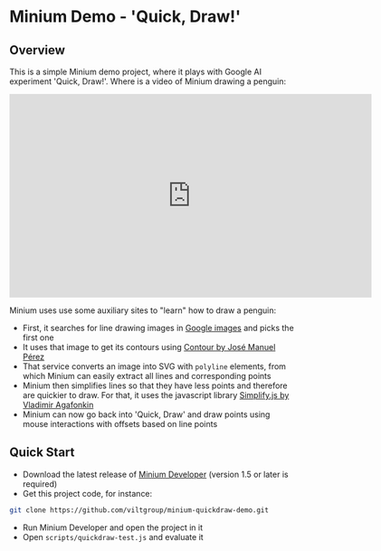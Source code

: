 Minium Demo - 'Quick, Draw!'
===========================

Overview
--------

This is a simple Minium demo project, where it plays with Google AI experiment 'Quick, Draw!'.
Where is a video of Minium drawing a penguin:

<iframe src="https://player.vimeo.com/video/194549806" width="640" height="360" frameborder="0" webkitallowfullscreen mozallowfullscreen allowfullscreen></iframe>

Minium uses use some auxiliary sites to "learn" how to draw a penguin:

* First, it searches for line drawing images in [Google images](https://images.google.com) and picks the first one
* It uses that image to get its contours using [Contour by José Manuel Pérez](https://jmperezperez.com/contour/)
* That service converts an image into SVG with `polyline` elements, from which Minium can easily extract all lines and corresponding points
* Minium then simplifies lines so that they have less points and therefore are quickier to draw. For that, it uses the javascript library [Simplify.js by Vladimir Agafonkin](http://mourner.github.io/simplify-js)
* Minium can now go back into 'Quick, Draw' and draw points using mouse interactions with offsets based on line points

Quick Start
-----------

* Download the latest release of [Minium Developer](https://github.com/viltgroup/minium-developer/releases/) (version 1.5 or later is required)
* Get this project code, for instance:

```bash
git clone https://github.com/viltgroup/minium-quickdraw-demo.git
```

* Run Minium Developer and open the project in it
* Open `scripts/quickdraw-test.js` and evaluate it
